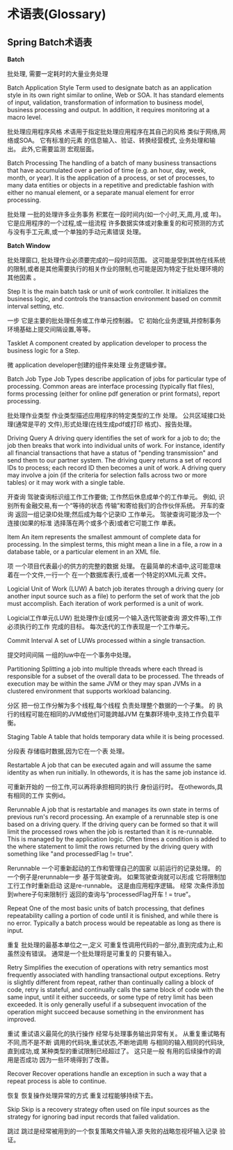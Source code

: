 # 术语表(Glossary) #


## Spring Batch术语表 ##


**Batch** 

批处理, 需要一定耗时的大量业务处理


Batch Application Style
Term used to designate batch as an application style in its own right similar to online, Web or SOA. It has standard elements of input, validation, transformation of information to business model, business processing and output. In addition, it requires monitoring at a macro level.


批处理应用程序风格
术语用于指定批处理应用程序在其自己的风格 类似于网络,网络或SOA。 它有标准的元素 的信息输入、验证、转换经营模式, 业务处理和输出。 此外,它需要监测 宏观层面。


Batch Processing
The handling of a batch of many business transactions that have accumulated over a period of time (e.g. an hour, day, week, month, or year). It is the application of a process, or set of processes, to many data entities or objects in a repetitive and predictable fashion with either no manual element, or a separate manual element for error processing.


批处理
一批的处理许多业务事务 积累在一段时间内(如一个小时,天,周,月,或 年)。 它是应用程序的一个过程,或一组流程 许多数据实体或对象重复的和可预测的方式 与没有手工元素,或一个单独的手动元素错误 处理。


**Batch Window**

批处理窗口, 批处理作业必须要完成的一段时间范围。 这可能是受到其他在线系统的限制,或者是其他需要执行的相关作业的限制,也可能是因为特定于批处理环境的其他因素 。

Step
It is the main batch task or unit of work controller. It initializes the business logic, and controls the transaction environment based on commit interval setting, etc.


一步
它是主要的批处理任务或工作单元控制器。 它 初始化业务逻辑,并控制事务 环境基础上提交间隔设置,等等。


Tasklet
A component created by application developer to process the business logic for a Step.


微
application developer创建的组件来处理 业务逻辑步骤。


Batch Job Type
Job Types describe application of jobs for particular type of processing. Common areas are interface processing (typically flat files), forms processing (either for online pdf generation or print formats), report processing.


批处理作业类型
作业类型描述应用程序的特定类型的工作 处理。 公共区域接口处理(通常是平的 文件),形式处理(在线生成pdf或打印 格式)、报告处理。


Driving Query
A driving query identifies the set of work for a job to do; the job then breaks that work into individual units of work. For instance, identify all financial transactions that have a status of "pending transmission" and send them to our partner system. The driving query returns a set of record IDs to process; each record ID then becomes a unit of work. A driving query may involve a join (if the criteria for selection falls across two or more tables) or it may work with a single table.


开查询
驾驶查询标识组工作工作要做; 工作然后休息成单个的工作单元。 例如, 识别所有金融交易,有一个“等待的状态 传输”和寄给我们的合作伙伴系统。 开车的查询 返回一组记录ID处理;然后成为每个记录ID 工作单元。 驾驶查询可能涉及一个连接(如果的标准 选择落在两个或多个表)或者它可能工作 单表。


Item
An item represents the smallest ammount of complete data for processing. In the simplest terms, this might mean a line in a file, a row in a database table, or a particular element in an XML file.


项
一个项目代表最小的供方的完整的数据 处理。 在最简单的术语中,这可能意味着在一个文件,一行一个 在一个数据库表行,或者一个特定的XML元素 文件。


Logicial Unit of Work (LUW)
A batch job iterates through a driving query (or another input source such as a file) to perform the set of work that the job must accomplish. Each iteration of work performed is a unit of work.


Logicial工作单元(LUW)
批处理作业(或另一个输入迭代驾驶查询 源文件等),工作必须执行的工作 完成的目标。 每次迭代的工作表现是一个工作单元。


Commit Interval
A set of LUWs processed within a single transaction.


提交时间间隔
一组的luw中在一个事务中处理。


Partitioning
Splitting a job into multiple threads where each thread is responsible for a subset of the overall data to be processed. The threads of execution may be within the same JVM or they may span JVMs in a clustered environment that supports workload balancing.


分区
把一份工作分解为多个线程,每个线程 负责处理整个数据的一个子集。 的 执行的线程可能在相同的JVM或他们可能跨越JVM 在集群环境中,支持工作负载平衡。


Staging Table
A table that holds temporary data while it is being processed.


分段表
存储临时数据,因为它在一个表 处理。

Restartable
A job that can be executed again and will assume the same identity as when run initially. In othewords, it is has the same job instance id.


可重新开始的
一份工作,可以再将承担相同的执行 身份运行时。 在othewords,具有相同的工作 实例id。


Rerunnable
A job that is restartable and manages its own state in terms of previous run's record processing. An example of a rerunnable step is one based on a driving query. If the driving query can be formed so that it will limit the processed rows when the job is restarted than it is re-runnable. This is managed by the application logic. Often times a condition is added to the where statement to limit the rows returned by the driving query with something like "and processedFlag != true".


Rerunnable
一个可重新起动的工作和管理自己的国家 以前运行的记录处理。 的一个例子是rerunnable一步 基于驾驶查询。 如果驾驶查询就可以形成 它将限制加工行工作时重新启动 这是re-runnable。 这是由应用程序逻辑。 经常 次条件添加到where子句来限制行 返回的查询与“processedFlag开车 ! = true”。


Repeat
One of the most basic units of batch processing, that defines repeatability calling a portion of code until it is finished, and while there is no error. Typically a batch process would be repeatable as long as there is input.


重复
批处理的最基本单位之一,定义 可重复性调用代码的一部分,直到完成为止,和 虽然没有错误。 通常是一个批处理将是可重复的 只要有输入。


Retry
Simplifies the execution of operations with retry semantics most frequently associated with handling transactional output exceptions. Retry is slightly different from repeat, rather than continually calling a block of code, retry is stateful, and continually calls the same block of code with the same input, until it either succeeds, or some type of retry limit has been exceeded. It is only generally useful if a subsequent invocation of the operation might succeed because something in the environment has improved.


重试
重试语义最简化的执行操作 经常与处理事务输出异常有关。 从重复重试略有不同,而不是不断 调用的代码块,重试状态,不断地调用 与相同的输入相同的代码块,直到成功,或 某种类型的重试限制已经超过了。 这只是一般 有用的后续操作的调用是否成功 因为一些环境得到了改善。

Recover
Recover operations handle an exception in such a way that a repeat process is able to continue.

恢复
恢复操作处理异常的方式 重复过程能够持续下去。

Skip
Skip is a recovery strategy often used on file input sources as the strategy for ignoring bad input records that failed validation.

跳过
跳过是经常被用到的一个恢复策略文件输入源 失败的战略忽视坏输入记录 验证。


